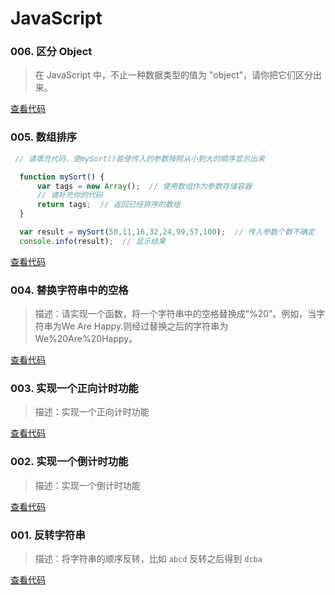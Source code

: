 # JavaScript




### 006. 区分 Object

> 在 JavaScript 中，不止一种数据类型的值为 "object"，请你把它们区分出来。

[查看代码](https://github.com/YiLing-IOT-Studio/Weekly-FEG/blob/master/JavaScript/005-detect-object.js)


### 005. 数组排序

```JavaScript
 // 请填充代码，使mySort()能使传入的参数按照从小到大的顺序显示出来

  function mySort() {
      var tags = new Array();  // 使用数组作为参数存储容器
      // 请补充你的代码
      return tags;  // 返回已经排序的数组
  }

  var result = mySort(50,11,16,32,24,99,57,100);  // 传入参数个数不确定
  console.info(result);  // 显示结果
```

[查看代码](https://github.com/YiLing-IOT-Studio/Weekly-FEG/blob/master/JavaScript/005-sort-array.js)


### 004. 替换字符串中的空格

> 描述：请实现一个函数，将一个字符串中的空格替换成“%20”。例如，当字符串为We Are Happy.则经过替换之后的字符串为We%20Are%20Happy。

[查看代码](https://github.com/YiLing-IOT-Studio/Weekly-FEG/blob/master/JavaScript/004-replace-blank-string.js)


### 003. 实现一个正向计时功能

> 描述：实现一个正向计时功能

[查看代码](https://github.com/YiLing-IOT-Studio/Weekly-FEG/blob/master/JavaScript/003-timing.js)


### 002. 实现一个倒计时功能

> 描述：实现一个倒计时功能

[查看代码](https://github.com/YiLing-IOT-Studio/Weekly-FEG/blob/master/JavaScript/002-count-down.js)


### 001. 反转字符串

> 描述：将字符串的顺序反转，比如 `abcd` 反转之后得到 `dcba`

[查看代码](https://github.com/YiLing-IOT-Studio/Weekly-FEG/blob/master/JavaScript/001-reverse-string.js)


